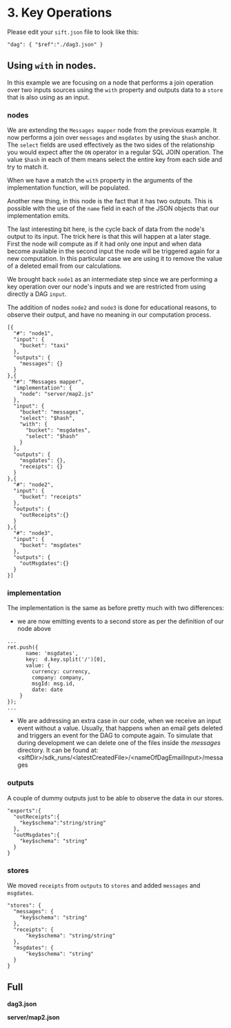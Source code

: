 # 3. Key Operations

Please edit your `sift.json` file to look like this:

`"dag": { "$ref":"./dag3.json" }`

## Using `with` in nodes.

In this example we are focusing on a node that performs a join operation over two inputs sources using the `with` property and outputs data to a `store` that is also using as an input. 


### nodes

We are extending the `Messages mapper` node from the previous example. It now performs a join over `messages` and `msgdates` by using the `$hash` anchor. The `select` fields are used effectively as the two sides of the relationship you would expect after the `ON` operator in a regular SQL JOIN operation. The value `$hash` in each of them means select the entire key from each side and try to match it. 

When we have a match the `with` property in the arguments of the implementation function, will be populated.

Another new thing, in this node is the fact that it has two outputs. This is possible with the use of the `name` field in each of the JSON objects that our implementation emits.

The last interesting bit here, is the cycle back of data from the node's output to its input. The trick here is that this will happen at a later stage. First the node will compute as if it had only one input and when data become available in the second input the node will be triggered again for a new computation. In this particular case we are using it to remove the value of a deleted email from our calculations.

We brought back `node1` as an intermediate step since we are performing a key operation over our node's inputs and we are restricted from using directly a DAG `input`.

The addition of nodes `node2` and `node3` is done for educational reasons, to observe their output, and have no meaning in our computation process.

```
[{
  "#": "node1",
  "input": {
    "bucket": "taxi"
  },
  "outputs": {
    "messages": {}
  }
},{
  "#": "Messages mapper",
  "implementation": {
    "node": "server/map2.js"
  },
  "input": {
    "bucket": "messages",
    "select": "$hash",
    "with": {
      "bucket": "msgdates",
      "select": "$hash"
    }
  },
  "outputs": {
    "msgdates": {},
    "receipts": {}
  }
},{
  "#": "node2",
  "input": {
    "bucket": "receipts"
  },
  "outputs": {
    "outReceipts":{}
  }
},{
  "#": "node3",
  "input": {
    "bucket": "msgdates"
  },
  "outputs": {
    "outMsgdates":{}
  }
}]
```

### implementation 

The implementation is the same as before pretty much with two differences:

* we are now emitting events to a second store as per the definition of our node above

```
...
ret.push({
      name: 'msgdates', 
      key:  d.key.split('/')[0], 
      value: {
        currency: currency, 
        company: company, 
        msgId: msg.id, 
        date: date
    }
});
...
```

* We are addressing an extra case in our code, when we receive an input event without a value. 
Usually, that happens when an email gets deleted and triggers an event for the DAG to compute again. To simulate that during development we can delete one of the files inside the _messages_ directory. It can be found at:
&lt;siftDir&gt;/sdk_runs/&lt;latestCreatedFile&gt;/&lt;nameOfDagEmailInput&gt;/messages

### outputs

A couple of dummy outputs just to be able to observe the data in our stores.

```
"exports":{
  "outReceipts":{
    "key$schema":"string/string"
  },
  "outMsgdates":{
    "key$schema": "string"
  }
}
```


### stores

We moved `receipts` from `outputs` to `stores` and added `messages` and `msgdates`.

```
"stores": {
  "messages": {
    "key$schema": "string"
  },
  "receipts": {
      "key$schema": "string/string"
  },
  "msgdates": {
      "key$schema": "string"
  }
}
```


## Full

**dag3.json**

**server/map2.json**